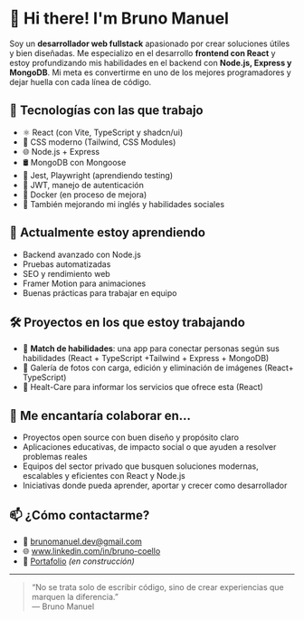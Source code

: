 # 👋 Hi there! I'm Bruno Manuel

Soy un **desarrollador web fullstack** apasionado por crear soluciones útiles y bien diseñadas. Me especializo en el desarrollo **frontend con React** y estoy profundizando
mis habilidades en el backend con **Node.js, Express y MongoDB**. Mi meta es convertirme en uno de los mejores programadores y dejar huella con cada línea de código.

## 🚀 Tecnologías con las que trabajo

- ⚛️ React (con Vite, TypeScript y shadcn/ui)
- 🎨 CSS moderno (Tailwind, CSS Modules)
- 🌐 Node.js + Express
- 🛢️ MongoDB con Mongoose
- 🧪 Jest, Playwright (aprendiendo testing)
- 🧠 JWT, manejo de autenticación
- 🐳 Docker (en proceso de mejora)
- 💬 También mejorando mi inglés y habilidades sociales

## 🌱 Actualmente estoy aprendiendo

- Backend avanzado con Node.js
- Pruebas automatizadas
- SEO y rendimiento web
- Framer Motion para animaciones
- Buenas prácticas para trabajar en equipo

## 🛠️ Proyectos en los que estoy trabajando

- 🧩 **Match de habilidades**: una app para conectar personas según sus habilidades (React + TypeScript +Tailwind + Express + MongoDB)
- 📸 Galería de fotos con carga, edición y eliminación de imágenes (React+ TypeScript)
- 🏥 Healt-Care para informar los servicios que ofrece esta (React)

## 🤝 Me encantaría colaborar en...

- Proyectos open source con buen diseño y propósito claro
- Aplicaciones educativas, de impacto social o que ayuden a resolver problemas reales
- Equipos del sector privado que busquen soluciones modernas, escalables y eficientes con React y Node.js
- Iniciativas donde pueda aprender, aportar y crecer como desarrollador

## 📫 ¿Cómo contactarme?

- 💌 brunomanuel.dev@gmail.com
- 🌐 www.linkedin.com/in/bruno-coello
- 📁 [Portafolio](https://tu-portafolio.com) *(en construcción)*

---

> “No se trata solo de escribir código, sino de crear experiencias que marquen la diferencia.”  
> — Bruno Manuel

